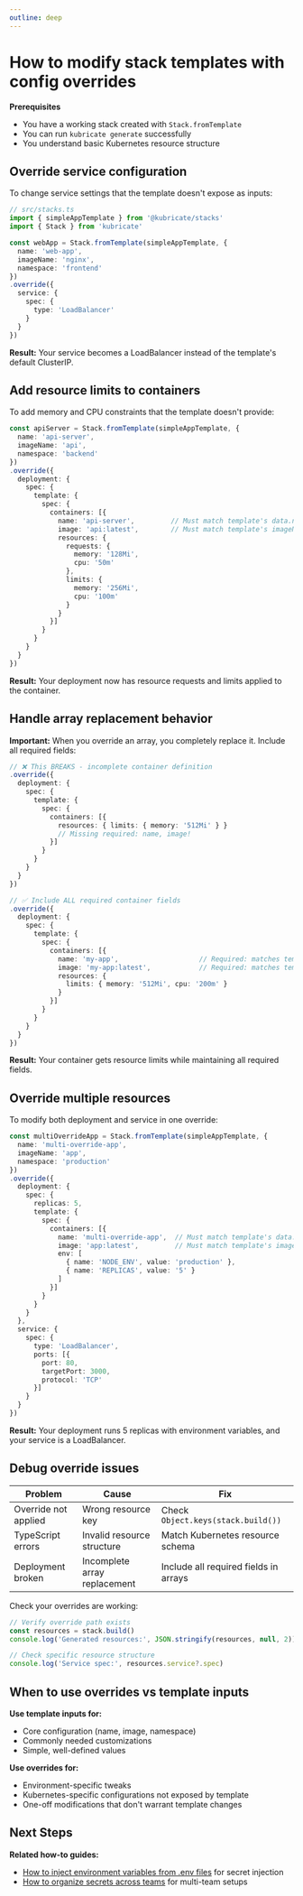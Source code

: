 ```yaml
---
outline: deep
---
```


# How to modify stack templates with config overrides

**Prerequisites**
- You have a working stack created with `Stack.fromTemplate`
- You can run `kubricate generate` successfully
- You understand basic Kubernetes resource structure

## Override service configuration

To change service settings that the template doesn't expose as inputs:

```ts
// src/stacks.ts
import { simpleAppTemplate } from '@kubricate/stacks'
import { Stack } from 'kubricate'

const webApp = Stack.fromTemplate(simpleAppTemplate, {
  name: 'web-app',
  imageName: 'nginx',
  namespace: 'frontend'
})
.override({
  service: {
    spec: {
      type: 'LoadBalancer'
    }
  }
})
```

**Result:** Your service becomes a LoadBalancer instead of the template's default ClusterIP.

## Add resource limits to containers

To add memory and CPU constraints that the template doesn't provide:

```ts
const apiServer = Stack.fromTemplate(simpleAppTemplate, {
  name: 'api-server',
  imageName: 'api',
  namespace: 'backend'
})
.override({
  deployment: {
    spec: {
      template: {
        spec: {
          containers: [{
            name: 'api-server',         // Must match template's data.name
            image: 'api:latest',        // Must match template's imageName
            resources: {
              requests: {
                memory: '128Mi',
                cpu: '50m'
              },
              limits: {
                memory: '256Mi',
                cpu: '100m'
              }
            }
          }]
        }
      }
    }
  }
})
```

**Result:** Your deployment now has resource requests and limits applied to the container.

## Handle array replacement behavior

**Important:** When you override an array, you completely replace it. Include all required fields:

```ts
// ❌ This BREAKS - incomplete container definition
.override({
  deployment: {
    spec: {
      template: {
        spec: {
          containers: [{
            resources: { limits: { memory: '512Mi' } }
            // Missing required: name, image!
          }]
        }
      }
    }
  }
})

// ✅ Include ALL required container fields
.override({
  deployment: {
    spec: {
      template: {
        spec: {
          containers: [{
            name: 'my-app',                    // Required: matches template
            image: 'my-app:latest',            // Required: matches template
            resources: {
              limits: { memory: '512Mi', cpu: '200m' }
            }
          }]
        }
      }
    }
  }
})
```

**Result:** Your container gets resource limits while maintaining all required fields.

## Override multiple resources

To modify both deployment and service in one override:

```ts
const multiOverrideApp = Stack.fromTemplate(simpleAppTemplate, {
  name: 'multi-override-app',
  imageName: 'app',
  namespace: 'production'
})
.override({
  deployment: {
    spec: {
      replicas: 5,
      template: {
        spec: {
          containers: [{
            name: 'multi-override-app',  // Must match template's data.name
            image: 'app:latest',         // Must match template's imageName
            env: [
              { name: 'NODE_ENV', value: 'production' },
              { name: 'REPLICAS', value: '5' }
            ]
          }]
        }
      }
    }
  },
  service: {
    spec: {
      type: 'LoadBalancer',
      ports: [{
        port: 80,
        targetPort: 3000,
        protocol: 'TCP'
      }]
    }
  }
})
```

**Result:** Your deployment runs 5 replicas with environment variables, and your service is a LoadBalancer.

## Debug override issues

| Problem | Cause | Fix |
|---------|-------|-----|
| Override not applied | Wrong resource key | Check `Object.keys(stack.build())` |
| TypeScript errors | Invalid resource structure | Match Kubernetes resource schema |
| Deployment broken | Incomplete array replacement | Include all required fields in arrays |

Check your overrides are working:

```ts
// Verify override path exists
const resources = stack.build()
console.log('Generated resources:', JSON.stringify(resources, null, 2))

// Check specific resource structure
console.log('Service spec:', resources.service?.spec)
```

## When to use overrides vs template inputs

**Use template inputs for:**
- Core configuration (name, image, namespace)
- Commonly needed customizations
- Simple, well-defined values

**Use overrides for:**
- Environment-specific tweaks
- Kubernetes-specific configurations not exposed by template
- One-off modifications that don't warrant template changes

## Next Steps

**Related how-to guides:**
- [How to inject environment variables from .env files](./working-with-secret-manager) for secret injection
- [How to organize secrets across teams](./scaling-with-secret-registry) for multi-team setups